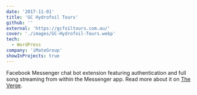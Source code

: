 ```yaml
---
date: '2017-11-01'
title: 'GC Hydrofoil Tours'
github: ''
external: 'https://gcfoiltours.com.au/'
cover: './images/GC-Hydrofoil-Tours.webp'
tech:
  - WordPress
company: 'iMateGroup'
showInProjects: true
---
```


Facebook Messenger chat bot extension featuring authentication and full song streaming from within the Messenger app. Read more about it on [The Verge](https://www.theverge.com/2017/10/5/16433770/facebook-messenger-apple-music-bot-song-streaming).
